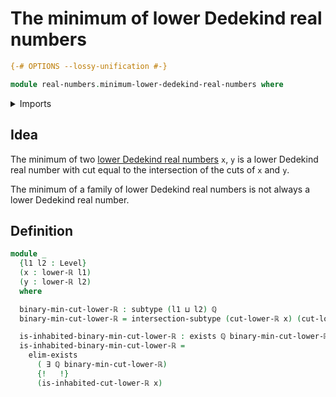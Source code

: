 # The minimum of lower Dedekind real numbers

```agda
{-# OPTIONS --lossy-unification #-}

module real-numbers.minimum-lower-dedekind-real-numbers where
```

<details><summary>Imports</summary>

```agda
open import elementary-number-theory.rational-numbers

open import foundation.dependent-pair-types
open import foundation.existential-quantification
open import foundation.intersections-subtypes
open import foundation.subtypes
open import foundation.universe-levels

open import real-numbers.inequality-lower-dedekind-real-numbers
open import real-numbers.lower-dedekind-real-numbers
```

</details>

## Idea

The minimum of two
[lower Dedekind real numbers](real-numbers.lower-dedekind-real-numbers) `x`, `y`
is a lower Dedekind real number with cut equal to the intersection of the cuts
of `x` and `y`.

The minimum of a family of lower Dedekind real numbers is not always a lower
Dedekind real number.

## Definition

```agda
module _
  {l1 l2 : Level}
  (x : lower-ℝ l1)
  (y : lower-ℝ l2)
  where

  binary-min-cut-lower-ℝ : subtype (l1 ⊔ l2) ℚ
  binary-min-cut-lower-ℝ = intersection-subtype (cut-lower-ℝ x) (cut-lower-ℝ y)

  is-inhabited-binary-min-cut-lower-ℝ : exists ℚ binary-min-cut-lower-ℝ
  is-inhabited-binary-min-cut-lower-ℝ =
    elim-exists
      ( ∃ ℚ binary-min-cut-lower-ℝ)
      {!   !}
      (is-inhabited-cut-lower-ℝ x)
```
